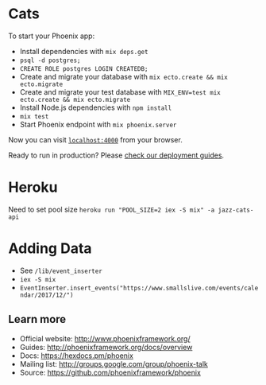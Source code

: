 # Cats

To start your Phoenix app:

  * Install dependencies with `mix deps.get`
  * `psql -d postgres;`
  * `CREATE ROLE postgres LOGIN CREATEDB;`
  * Create and migrate your database with `mix ecto.create && mix ecto.migrate`
  * Create and migrate your test database with `MIX_ENV=test mix ecto.create && mix ecto.migrate`
  * Install Node.js dependencies with `npm install`
  * `mix test`
  * Start Phoenix endpoint with `mix phoenix.server`

Now you can visit [`localhost:4000`](http://localhost:4000) from your browser.

Ready to run in production? Please [check our deployment guides](http://www.phoenixframework.org/docs/deployment).

# Heroku

Need to set pool size
`heroku run "POOL_SIZE=2 iex -S mix" -a jazz-cats-api`

# Adding Data

 * See `/lib/event_inserter`
 * `iex -S mix`
 * `EventInserter.insert_events("https://www.smallslive.com/events/calendar/2017/12/")`

## Learn more

  * Official website: http://www.phoenixframework.org/
  * Guides: http://phoenixframework.org/docs/overview
  * Docs: https://hexdocs.pm/phoenix
  * Mailing list: http://groups.google.com/group/phoenix-talk
  * Source: https://github.com/phoenixframework/phoenix
